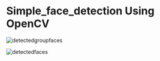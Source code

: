 # Simple_face_detection Using OpenCV

![detectedgroupfaces](https://github.com/HadiaMubashar/Simple_face_detection/assets/111630382/51db2995-3cf5-456d-b972-58bfcd07ffe4)

![detectedfaces](https://github.com/HadiaMubashar/Simple_face_detection/assets/111630382/7230319d-7817-4d0c-abb0-1554f7612002)
